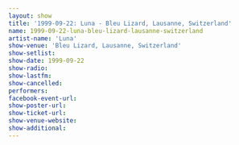 ```yaml
---
layout: show
title: '1999-09-22: Luna - Bleu Lizard, Lausanne, Switzerland'
name: 1999-09-22-luna-bleu-lizard-lausanne-switzerland
artist-name: 'Luna'
show-venue: 'Bleu Lizard, Lausanne, Switzerland'
show-setlist: 
show-date: 1999-09-22
show-radio: 
show-lastfm: 
show-cancelled: 
performers: 
facebook-event-url: 
show-poster-url: 
show-ticket-url: 
show-venue-website: 
show-additional: 
---
```



